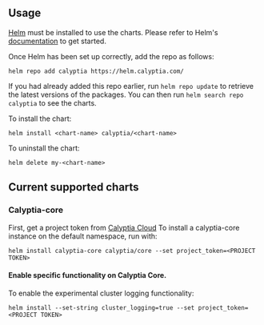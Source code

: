 ## Usage

[Helm](https://helm.sh) must be installed to use the charts.  Please refer to
Helm's [documentation](https://helm.sh/docs) to get started.

Once Helm has been set up correctly, add the repo as follows:

    helm repo add calyptia https://helm.calyptia.com/
  
If you had already added this repo earlier, run `helm repo update` to retrieve
the latest versions of the packages.  You can then run `helm search repo
calyptia` to see the charts.

To install the <chart-name> chart:

    helm install <chart-name> calyptia/<chart-name>

To uninstall the chart:

    helm delete my-<chart-name>
    
## Current supported charts

### Calyptia-core

First, get a project token from [Calyptia Cloud](https://cloud.calyptia.com/)
To install a calyptia-core instance on the default namespace, run with:

```
helm install calyptia-core calyptia/core --set project_token=<PROJECT TOKEN>
```
#### Enable specific functionality on Calyptia Core.

To enable the experimental cluster logging functionality:

```shell
helm install --set-string cluster_logging=true --set project_token=<PROJECT TOKEN>
```
